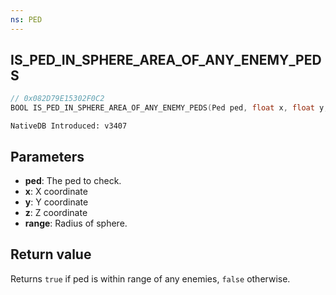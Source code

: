 ```yaml
---
ns: PED
---
```

## IS_PED_IN_SPHERE_AREA_OF_ANY_ENEMY_PEDS

```c
// 0x082D79E15302F0C2
BOOL IS_PED_IN_SPHERE_AREA_OF_ANY_ENEMY_PEDS(Ped ped, float x, float y, float z, float range);
```

```
NativeDB Introduced: v3407
```

## Parameters
* **ped**: The ped to check.
* **x**: X coordinate
* **y**: Y coordinate
* **z**: Z coordinate
* **range**: Radius of sphere.

## Return value
Returns `true` if ped is within range of any enemies, `false` otherwise.
